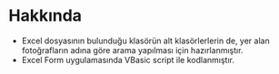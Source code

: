 # Hakkında

* Excel dosyasının bulunduğu klasörün alt klasörlerlerin de, yer alan fotoğrafların adına göre arama yapılması için hazırlanmıştır.
* Excel Form uygulamasında VBasic script ile kodlanmıştır.

